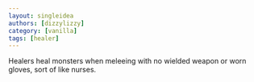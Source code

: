 ```yaml
---
layout: singleidea
authors: [dizzylizzy]
category: [vanilla]
tags: [healer]
---
```

Healers heal monsters when meleeing with no wielded weapon or worn gloves, sort of like nurses.
